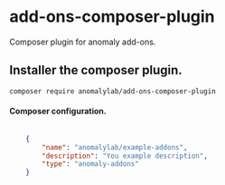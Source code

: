 # add-ons-composer-plugin
Composer plugin for anomaly add-ons.


## Installer the composer plugin.
```shell
composer require anomalylab/add-ons-composer-plugin
```


#### Composer configuration.
```json
    
    {
        "name": "anomalylab/example-addons",
        "description": "You example description",
        "type": "anomaly-addons"
    }

```

